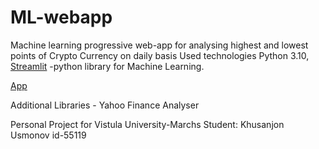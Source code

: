 # ML-webapp

Machine learning progressive web-app for analysing highest and lowest points of Crypto Currency on daily basis
Used technologies Python 3.10, [Streamlit](https://streamlit.io/) -python library for Machine Learning.

[App](https://currencyml.herokuapp.com/)

Additional Libraries - Yahoo Finance Analyser

Personal Project for Vistula University-Marchs
Student: Khusanjon Usmonov id-55119

